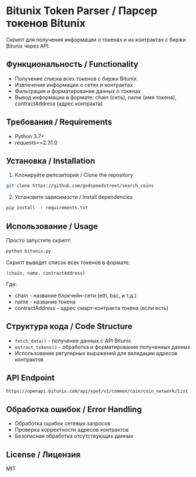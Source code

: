 # Bitunix Token Parser / Парсер токенов Bitunix

Скрипт для получения информации о токенах и их контрактах с биржи Bitunix через API.

## Функциональность / Functionality

- Получение списка всех токенов с биржи Bitunix
- Извлечение информации о сетях и контрактах
- Фильтрация и форматирование данных о токенах
- Вывод информации в формате: chain (сеть), name (имя токена), contractAddress (адрес контракта)

## Требования / Requirements

- Python 3.7+
- requests==2.31.0

## Установка / Installation

1. Клонируйте репозиторий / Clone the repository
```bash
git clone https://github.com/godspeedstreet/search_coins
```

2. Установите зависимости / Install dependencies
```bash
pip install -r requirements.txt
```

## Использование / Usage

Просто запустите скрипт:
```bash
python bitunix.py
```

Скрипт выведет список всех токенов в формате:
```
(chain, name, contractAddress)
```
Где:
- chain - название блокчейн-сети (eth, bsc, и т.д.)
- name - название токена
- contractAddress - адрес смарт-контракта токена (если есть)

## Структура кода / Code Structure

- `fetch_data()` - получение данных с API Bitunix
- `extract_tokens()` - обработка и форматирование полученных данных
- Использование регулярных выражений для валидации адресов контрактов

## API Endpoint

```
https://openapi.bitunix.com/api/spot/v1/common/coin/coin_network/list
```

## Обработка ошибок / Error Handling

- Обработка ошибок сетевых запросов
- Проверка корректности адресов контрактов
- Безопасная обработка отсутствующих данных

## License / Лицензия

MIT 
